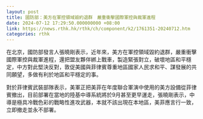 ```yaml
---
layout: post
title: 國防部：美方在軍控領域毀約退群　嚴重衝擊國際軍控與裁軍進程
date: 2024-07-12 17:29:50.000000000 +08:00
link: https://news.rthk.hk/rthk/ch/component/k2/1761351-20240712.htm
categories: rthk
---
```


在北京，國防部發言人張曉剛表示，近年來，美方在軍控領域毀約退群，嚴重衝擊國際軍控與裁軍進程，還把盟友夥伴綁上戰車，製造緊張對立，破壞地區和平穩定，中方對此堅決反對，敦促美國與菲律賓尊重地區國家人民求和平、謀發展的共同願望，多做有利於地區和平穩定的事。

對於菲律賓武裝部隊表示，美軍正把美菲在年度聯合軍演中使用的美方設備從菲律賓撤出，目前部署在當地的陸基中導系統將於9月甚至更早運走，張曉剛表示，中導是極具冷戰色彩的戰略性進攻武器，本就不該出現在本地區，美菲應言行一致，立即撤走並永不部署。
